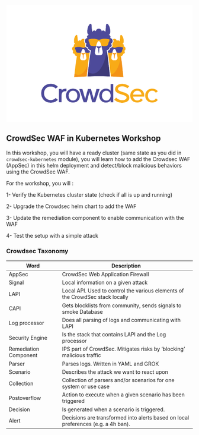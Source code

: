 ![CrowdSec Logo](./assets/logo_crowdsec.png)

## CrowdSec WAF in Kubernetes Workshop

In this workshop, you will have a ready cluster (same state as you did in `crowdsec-kubernetes` module), you will learn how to add the Crowdsec WAF (AppSec) in this helm deployment and detect/block malicious behaviors using the CrowdSec WAF.

For the workshop, you will :

1- Verify the Kubernetes cluster state (check if all is up and running)

2- Upgrade the Crowdsec helm chart to add the WAF

3- Update the remediation component to enable communication with the WAF

4- Test the setup with a simple attack


### Crowdsec Taxonomy

Word | Description
---|---
AppSec | CrowdSec Web Application Firewall
Signal | Local information on a given attack
LAPI | Local API. Used to control the various elements of the CrowdSec stack locally
CAPI | Gets blocklists from community, sends signals to smoke Database
Log processor | Does all parsing of logs and communicating with LAPI
Security Engine | Is the stack that contains LAPI and the Log processor
Remediation Component | IPS part of CrowdSec. Mitigates risks by ‘blocking’ malicious traffic
Parser | Parses logs. Written in YAML and GROK
Scenario |Describes the attack we want to react upon
Collection | Collection of parsers and/or scenarios for one system or use case
Postoverflow | Action to execute when a given scenario has been triggered
Decision | Is generated when a scenario is triggered.
Alert | Decisions are transformed into alerts based on local preferences (e.g. a 4h ban).